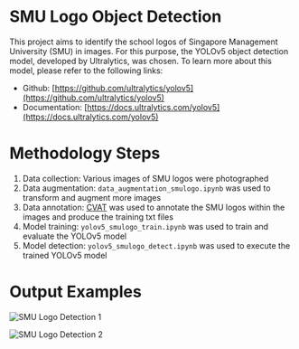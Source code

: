 # SMU Logo Object Detection
This project aims to identify the school logos of Singapore Management University (SMU) in images. For this purpose, the YOLOv5 object detection model, developed by Ultralytics, was chosen. To learn more about this model, please refer to the following links:
* Github: [https://github.com/ultralytics/yolov5](https://github.com/ultralytics/yolov5)
* Documentation: [https://docs.ultralytics.com/yolov5](https://docs.ultralytics.com/yolov5)

# Methodology Steps
1. Data collection: Various images of SMU logos were photographed
2. Data augmentation: `data_augmentation_smulogo.ipynb` was used to transform and augment more images
3. Data annotation: [CVAT](https://www.cvat.ai) was used to annotate the SMU logos within the images and produce the training txt files
4. Model training: `yolov5_smulogo_train.ipynb` was used to train and evaluate the YOLOv5 model
5. Model detection: `yolov5_smulogo_detect.ipynb` was used to execute the trained YOLOv5 model

# Output Examples
![SMU Logo Detection 1]()

![SMU Logo Detection 2]()




